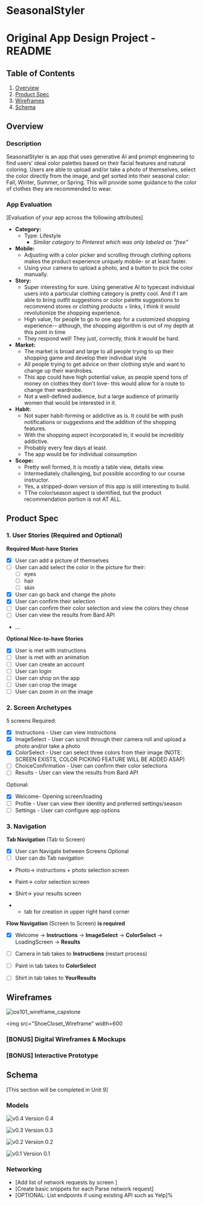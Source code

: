 # SeasonalStyler

Original App Design Project - README
===

## Table of Contents

1. [Overview](#Overview)
2. [Product Spec](#Product-Spec)
3. [Wireframes](#Wireframes)
4. [Schema](#Schema)

## Overview

### Description

SeasonalStyler is an app that uses generative AI and prompt engineering to find users' ideal color palettes based on their facial features and natural coloring. Users are able to upload and/or take a photo of themselves, select the color directly from the image, and get sorted into their seasonal color: Fall, Winter, Summer, or Spring. This will provide some guidance to the color of clothes they are recommended to wear.

### App Evaluation

[Evaluation of your app across the following attributes]
- **Category:**
    - Type: Lifestyle
       - *Similar category to Pinterest which was only labeled as "free"*
- **Mobile:**
    - Adjusting with a color picker and scrolling through clothing options makes the product experience uniquely mobile- or at least faster.
    - Using your camera to upload a photo, and a button to pick the color manually.
- **Story:**
    - Super interesting for sure. Using generative AI to typecast individual users into a particular clothing category is pretty cool. And if I am able to bring outfit suggestions or color palette suggestions to recommend stores or clothing products + links, I think it would revolutionize the shopping experience.
    - High value, for people to go to one app for a customized shopping experience-- although, the shopping algorithm is out of my depth at this point in time
    - They respond well! They just, correctly, think it would be hard.
- **Market:**
    - The market is broad and large to all people trying to up their shopping game and develop their individual style
    - All people trying to get advice on their clothing style and want to change up their wardrobes.
    - This app could have high potential value, as people spend tons of money on clothes they don't love- this would allow for a route to change their wardrobe.
    - Not a well-defined audience, but a large audience of primarily women that would be interested in it.
- **Habit:**
    - Not super habit-forming or addictive as is. It could be with push notifications or suggestions and the addition of the shopping features.
    - With the shopping aspect incorporated in, it would be incredibly addictive.
    - Probably every few days at least.
    - The app would be for individual consumption 
- **Scope:**
    - Pretty well formed, it is mostly a table view, details view.
    - Intermediately challenging, but possible according to our course instructor.
    - Yes, a stripped-down version of this app is still interesting to build.
    - TThe color/season aspect is identified, but the product recommendation portion is not AT ALL.

## Product Spec

### 1. User Stories (Required and Optional)

**Required Must-have Stories**

- [X] User can add a picture of themselves
- [ ] User can add select the color in the picture for their:
  - [ ] eyes
  - [ ] hair
  - [ ] skin
- [X] User can go back and change the photo
- [X] User can confirm their selection
- [ ] User can confirm their color selection and view the colors they chose
- [ ] User can view the results from Bard API

* ...

**Optional Nice-to-have Stories**

- [X] User is met with instructions
- [ ] User is met with an animation
- [ ] User can create an account
- [ ] User can login
- [ ] User can shop on the app
- [ ] User can crop the image
- [ ] User can zoom in on the image

### 2. Screen Archetypes
5 screens
Required:
- [X] Instructions - User can view instructions
- [X] ImageSelect - User can scroll through their camera roll and upload a photo and/or take a photo
- [X] ColorSelect - User can select three colors from their image (NOTE: SCREEN EXISTS, COLOR PICKING FEATURE WILL BE ADDED ASAP)
- [ ] ChoiceConfirmation - User can confirm their color selections
- [ ] Results - User can view the results from Bard API

Optional:
- [X] Welcome- Opening screen/loading
- [ ] Profile - User can view their identity and preferred settings/season
- [ ] Settings - User can configure app options

### 3. Navigation

**Tab Navigation** (Tab to Screen)
- [X] User can Navigate between Screens
Optional
- [ ] User can do Tab navigation
* Photo-> instructions + photo selection screen
* Paint-> color selection screen
* Shirt-> your results screen

* + tab for creation in upper right hand corner

**Flow Navigation** (Screen to Screen)
**is required**
- [X] Welcome -> **Instructions** -> **ImageSelect** -> **ColorSelect** -> LoadingScreen -> **Results**
- [ ] Camera in tab takes to **Instructions** (restart process)
- [ ] Paint in tab takes to **ColorSelect**
- [ ] Shirt in tab takes to **YourResults**


## Wireframes

![ios101_wireframe_capstone](ios101-seasonalstyler-wireframe.JPG)

<img src="ShoeCloset_Wireframe" width=600
>

### [BONUS] Digital Wireframes & Mockups

### [BONUS] Interactive Prototype

## Schema 

[This section will be completed in Unit 9]

### Models
![v0.4](ios101-capstone-proj-seasonalstyle_v0.4.gif)
Version 0.4

![v0.3](ios101-capstone-proj-seasonalstyle_v0.3.gif)
Version 0.3

![v0.2](ios101-capstone-proj-seasonalstyle_v0.2.gif)
Version 0.2

![v0.1](ios101-capstone-proj-seasonalstyle.gif)
Version 0.1

### Networking

- [Add list of network requests by screen ]
- [Create basic snippets for each Parse network request]
- [OPTIONAL: List endpoints if using existing API such as Yelp]%   
